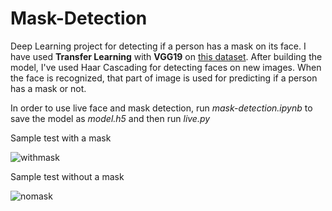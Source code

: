 # Mask-Detection

Deep Learning project for detecting if a person has a mask on its face. I have used **Transfer Learning** with **VGG19** on [this dataset](https://www.kaggle.com/ashishjangra27/face-mask-12k-images-dataset).
After building the model, I've used Haar Cascading for detecting faces on new images. When the face is recognized, that part of image is used for predicting if a person has a mask or not.

In order to use live face and mask detection, run *mask-detection.ipynb*  to save the model as *model.h5* and then run *live.py*

Sample test with a mask

![withmask](https://user-images.githubusercontent.com/16977953/112488821-2e78da80-8d7e-11eb-87d4-470e8bf5a1bd.PNG)

Sample test without a mask

![nomask](https://user-images.githubusercontent.com/16977953/112488989-52d4b700-8d7e-11eb-9ec1-4b4fec4a982c.PNG)
